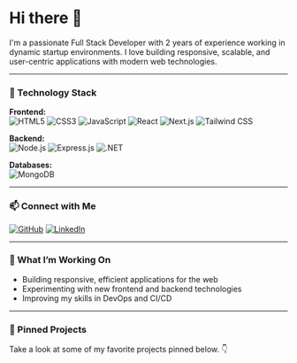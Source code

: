 # Hi there 👋

I'm a passionate Full Stack Developer with 2 years of experience working in dynamic startup environments. I love building responsive, scalable, and user-centric applications with modern web technologies. 

---

### 🔧 Technology Stack

**Frontend:**  
![HTML5](https://img.shields.io/badge/HTML5-E34F26?style=flat&logo=html5&logoColor=white)
![CSS3](https://img.shields.io/badge/CSS3-1572B6?style=flat&logo=css3&logoColor=white)
![JavaScript](https://img.shields.io/badge/JavaScript-F7DF1E?style=flat&logo=javascript&logoColor=black)
![React](https://img.shields.io/badge/React-61DAFB?style=flat&logo=react&logoColor=black)
![Next.js](https://img.shields.io/badge/Next.js-000000?style=flat&logo=nextdotjs&logoColor=white)
![Tailwind CSS](https://img.shields.io/badge/TailwindCSS-38B2AC?style=flat&logo=tailwind-css&logoColor=white)

**Backend:**  
![Node.js](https://img.shields.io/badge/Node.js-339933?style=flat&logo=nodedotjs&logoColor=white)
![Express.js](https://img.shields.io/badge/Express.js-000000?style=flat&logo=express&logoColor=white)
![.NET](https://img.shields.io/badge/.NET-5C2D91?style=flat&logo=dotnet&logoColor=white)

**Databases:**  
![MongoDB](https://img.shields.io/badge/MongoDB-47A248?style=flat&logo=mongodb&logoColor=white)

---

### 📫 Connect with Me

[![GitHub](https://img.shields.io/badge/GitHub-333?style=for-the-badge&logo=github)](https://github.com/yourusername)
[![LinkedIn](https://img.shields.io/badge/LinkedIn-0077B5?style=for-the-badge&logo=linkedin)](https://linkedin.com/in/yourusername)

---

### 🚀 What I’m Working On
- Building responsive, efficient applications for the web
- Experimenting with new frontend and backend technologies
- Improving my skills in DevOps and CI/CD 

---

### 📌 Pinned Projects

Take a look at some of my favorite projects pinned below. 👇
